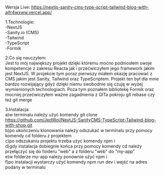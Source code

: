 Wersja Live: https://nextjs-sanity-cms-type-script-tailwind-blog-with-ajfr4wxww.vercel.app/

1.Technologie:  
-NextJS  
-Sanity.io (CMS)  
-Tailwind  
-TypeScript  
-Formik  

2.Co się nauczyłem:  
Jest to mój największy projekt dzięki któremu mocno podniosłem swoje kompetencje z zakresu Reacta jak i przećwiczyłem jego framework jakim jest NextJS. W projekcie tym poraz pierwszy miałem okazję pracować z CMS jakim jest Sanity, Tailwind oraz TypeScriptem. Projekt ten był dla mnie bardzo rozwijający gdyż dzięki niemu swobodnie się czuję w wyżej wymienionych technologiach. Poza tym poznałem bibliotekę Formik oraz mocniej przećwiczyłem ważne zagadnienia z GITa pokroju git rebase czy też git merge

3.Instalacja:    
a)w terminalu należy użyć komendy git clone https://github.com/JedWoj/NextJS-SanityCMS-TypeScript-Tailwind-blog-with-shop.git  
b)po ukończeniu klonowania należy odszukać w terminalu przy pomocy komendy cd folderu z projektem  
c)po odszukaniu projektu trzeba użyć komendy npm i  
d)gdy instalacja dobiegnie końca przy pomocy komendy cd należy przełączyć się do folderu "web" a z folderu "web" do "my-app"  
e)w folderze my-app należy ponownie użyć npm i  
f)po instalacji wystarczy użyć komendy npm run dev i wejść na adres podany w terminalu  



